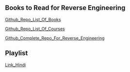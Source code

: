 ## **Books to Read for Reverse Engineering**

[Github_Repo_List_Of_Books](https://github.com/wtsxDev/reverse-engineering?tab=readme-ov-file#books)

[Github_Repo_List_Of_Courses](https://github.com/wtsxDev/reverse-engineering?tab=readme-ov-file#courses)

[Github_Complete_Repo_For_Reverse_Engineering](https://github.com/wtsxDev/reverse-engineering)

## **Playlist**

[Link_Hindi](https://www.youtube.com/playlist?list=PL-DxAN1jsRa9151ezNuCbh7UkGS0bMPdw)
